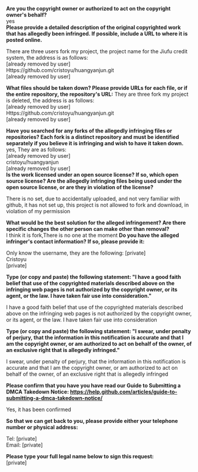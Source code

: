 **Are you the copyright owner or authorized to act on the copyright owner's behalf?**  
yes  
**Please provide a detailed description of the original copyrighted work that has allegedly been infringed. If possible, include a URL to where it is posted online.**  

There are three users fork my project, the project name for the Jiufu credit system, the address is as follows:   
[already removed by user]   
Https://github.com/cristoyu/huangyanjun.git  
[already removed by user]

**What files should be taken down? Please provide URLs for each file, or if the entire repository, the repository's URL:**
They are three fork my project is deleted, the address is as follows:   
[already removed by user]   
Https://github.com/cristoyu/huangyanjun.git  
[already removed by user]  

**Have you searched for any forks of the allegedly infringing files or repositories? Each fork is a distinct repository and must be identified separately if you believe it is infringing and wish to have it taken down.**   
yes, They are as follows:  
[already removed by user]   
cristoyu/huangyanjun  
[already removed by user]  
**Is the work licensed under an open source license? If so, which open source license? Are the allegedly infringing files being used under the open source license, or are they in violation of the license?**

There is no set, due to accidentally uploaded, and not very familiar with github, it has not set up, this project is not allowed to fork and download, in violation of my permission

**What would be the best solution for the alleged infringement? Are there specific changes the other person can make other than removal?**  
I think it is fork,There is no one at the moment
**Do you have the alleged infringer's contact information? If so, please provide it:**

Only know the username, they are the following:
[private]  
Cristoyu  
[private]   

**Type (or copy and paste) the following statement: "I have a good faith belief that use of the copyrighted materials described above on the infringing web pages is not authorized by the copyright owner, or its agent, or the law. I have taken fair use into consideration."**

I have a good faith belief that use of the copyrighted materials described above on the infringing web pages is not authorized by the copyright owner, or its agent, or the law. I have taken fair use into consideration

**Type (or copy and paste) the following statement: "I swear, under penalty of perjury, that the information in this notification is accurate and that I am the copyright owner, or am authorized to act on behalf of the owner, of an exclusive right that is allegedly infringed."**

I swear, under penalty of perjury, that the information in this notification is accurate and that I am the copyright owner, or am authorized to act on behalf of the owner, of an exclusive right that is allegedly infringed

**Please confirm that you have you have read our Guide to Submitting a DMCA Takedown Notice: https://help.github.com/articles/guide-to-submitting-a-dmca-takedown-notice/**

Yes, it has been confirmed

**So that we can get back to you, please provide either your telephone number or physical address:**

Tel: [private]  
Email: [private]   

**Please type your full legal name below to sign this request:**  
[private]
